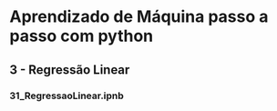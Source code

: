 # Aprendizado de Máquina passo a passo com python
## 3 - Regressão Linear
### 31_RegressaoLinear.ipnb
